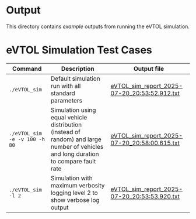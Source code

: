 # Output

This directory contains *example* outputs from running the eVTOL simulation.

# eVTOL Simulation Test Cases

| Command | Description | Output file |
|---------|-------------|-------------|
| `./eVTOL_sim` | Default simulation run with all standard parameters | [eVTOL_sim_report_2025-07-20_20:53:52.912.txt](./eVTOL_sim_report_2025-07-20_20:53:52.912.txt) |
| `./eVTOL_sim -e -v 100 -h 80` | Simulation using equal vehicle distribution (instead of random) and large number of vehicles and long duration to compare fault rate | [eVTOL_sim_report_2025-07-20_20:58:00.615.txt](./eVTOL_sim_report_2025-07-20_20:58:00.615.txt) |
| `./eVTOL_sim -l 2` | Simulation with maximum verbosity logging level 2 to show verbose log output | [eVTOL_sim_report_2025-07-20_20:53:53.920.txt](./eVTOL_sim_report_2025-07-20_20:53:53.920.txt) |
